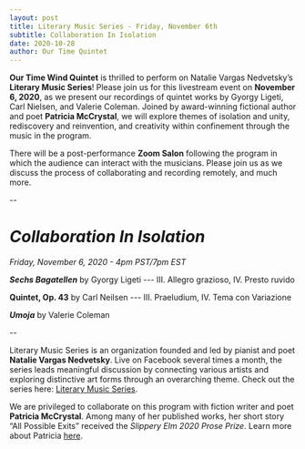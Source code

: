 ```yaml
---
layout: post
title: Literary Music Series - Friday, November 6th
subtitle: Collaboration In Isolation
date: 2020-10-28 
author: Our Time Quintet
---
```


<b>Our Time Wind Quintet</b> is thrilled to perform on Natalie Vargas Nedvetsky’s <b>Literary Music Series</b>! Please join us for this livestream event on <b>November 6, 2020</b>, as we present our recordings of quintet works by Gyorgy Ligeti, Carl Nielsen, and Valerie Coleman.  Joined by award-winning fictional author and poet <b>Patricia McCrystal</b>, we will explore themes of isolation and unity, rediscovery and reinvention, and creativity within confinement through the music in the program. 

There will be a post-performance <b>Zoom Salon</b> following the program in which the audience can interact with the musicians. Please join us as we discuss the process of collaborating and recording remotely, and much more. 

--

<h1><i>Collaboration In Isolation</i></h1>

<i>Friday, November 6, 2020 - 4pm PST/7pm EST </i>

<b><i>Sechs Bagatellen</i></b> by Gyorgy Ligeti --- III. Allegro grazioso, IV. Presto ruvido

<b>Quintet, Op. 43</b> by Carl Neilsen --- III. Praeludium, IV. Tema con Variazione

<b><i>Umoja</i></b> by Valerie Coleman

--


Literary Music Series is an organization founded and led by pianist and poet <b>Natalie Vargas Nedvetsky</b>. Live on Facebook several times a month, the series leads meaningful discussion by connecting various artists and exploring distinctive art forms through an overarching theme. 
Check out the series here: <a href="https://www.literarymusic.org/">Literary Music Series</a>.

We are privileged to collaborate on this program with fiction writer and poet <b>Patricia McCrystal</b>. Among many of her published works, her short story “All Possible Exits” received the <i>Slippery Elm 2020 Prose Prize</i>. 
Learn more about Patricia <a href="http://www.patriciamccrystal.com">here</a>. 


